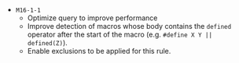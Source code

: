  * `M16-1-1`
   - Optimize query to improve performance
   - Improve detection of macros whose body contains the `defined` operator after the start of the macro (e.g. `#define X Y || defined(Z)`).
   - Enable exclusions to be applied for this rule.